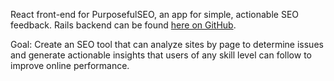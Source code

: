 React front-end for PurposefulSEO, an app for simple, actionable SEO feedback. Rails backend can be found [here on GitHub](https://github.com/jonopens/purposeful-seo-be "Purposeful SEO backend").

Goal: Create an SEO tool that can analyze sites by page to determine issues and generate actionable insights that users of any skill level can follow to improve online performance.
